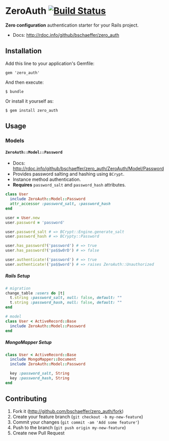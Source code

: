 # ZeroAuth [![Build Status](https://travis-ci.org/bschaeffer/zero_auth.svg?branch=master)](https://travis-ci.org/bschaeffer/zero_auth)

**Zero configuration** authentication starter for your Rails project.

* Docs: http://rdoc.info/github/bschaeffer/zero_auth

## Installation

Add this line to your application's Gemfile:

    gem 'zero_auth'

And then execute:

    $ bundle

Or install it yourself as:

    $ gem install zero_auth

## Usage

### Models

#### `ZeroAuth::Model::Password`

* Docs: http://rdoc.info/github/bschaeffer/zero_auth/ZeroAuth/Model/Password
* Provides password salting and hashing using `BCrypt`.
* Instance method authentication.
* **Requires** `password_salt` and `password_hash` attributes.

```ruby
class User
  include ZeroAuth::Model::Password
  attr_accessor :password_salt, :password_hash
end

user = User.new
user.password = 'password'

user.password_salt # => BCrypt::Engine.generate_salt
user.password_hash # => BCrypty::Password

user.has_password?('password') # => true
user.has_password?('pa$$w0rD') # => false

user.authenticate!('password') # => true
user.authenticate!('pa$$word') # => raises ZeroAuth::Unauthorized
```

##### Rails Setup

```ruby
# migration
change_table :users do |t|
  t.string :password_salt, null: false, default: ""
  t.string :password_hash, null: false, default: ""
end

# model
class User < ActiveRecord::Base
  include ZeroAuth::Model::Password
end
```

##### MongoMapper Setup

```ruby
class User < ActiveRecord::Base
  include MongoMapper::Document
  include ZeroAuth::Model::Password

  key :password_salt, String
  key :password_hash, String
end
```

## Contributing

1. Fork it (http://github.com/bschaeffer/zero_auth/fork)
2. Create your feature branch (`git checkout -b my-new-feature`)
3. Commit your changes (`git commit -am 'Add some feature'`)
4. Push to the branch (`git push origin my-new-feature`)
5. Create new Pull Request
